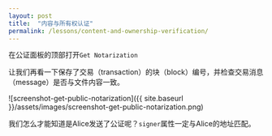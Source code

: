 ```yaml
---
layout: post
title:  "内容与所有权认证"
permalink: /lessons/content-and-ownership-verification/
---
```


在公证面板的顶部打开``Get Notarization``

让我们再看一下保存了交易（transaction）的块（block）编号，并检查交易消息（message）是否与文件内容一致。

![screenshot-get-public-notarization]({{ site.baseurl }}/assets/images/screenshot-get-public-notarization.png)

我们怎么才能知道是Alice发送了公证呢？``signer``属性一定与Alice的地址匹配。
